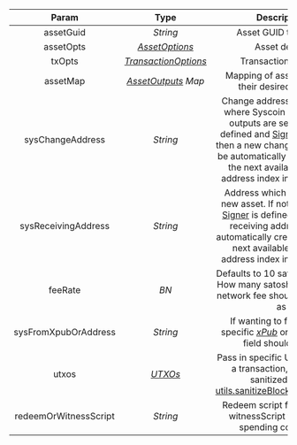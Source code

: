 |              Param               |   Type    |                         Description                          | Required |
| :------------------------------: | :-------: | :----------------------------------------------------------: | :------: |
|            assetGuid             | *String*  |                     Asset GUID to update                     |    yes     |
| assetOpts | [*AssetOptions*](/docs/dev-resources/documentation/javascript-sdk-ref/types#assetoptions)  |                        Asset details                         |    yes     |
|   txOpts   | [*TransactionOptions*](/docs/dev-resources/documentation/javascript-sdk-ref/types#transactionoptions)  |                     Transaction options                      | no |
| assetMap |   [*AssetOutputs*](/docs/dev-resources/documentation/javascript-sdk-ref/types#assetoutputs) *Map*   |        Mapping of asset GUIDs to their desired outputs         |    yes     |
|         sysChangeAddress         | *String*  | Change address if defined is where Syscoin only change outputs are sent to. If not defined and [Signer](/docs/dev-resources/documentation/javascript-sdk-ref/utils#Signer) is defined then a new change address will be automatically created using the next available change address index in the [HD path](https://learnmeabitcoin.com/technical/derivation-paths) | no |
|       sysReceivingAddress        | *String*  | Address which will hold the new asset. If not defined and [Signer](/docs/dev-resources/documentation/javascript-sdk-ref/utils#Signer) is defined then a new receiving address will be automatically created using the next available receiving address index in the [HD path](https://learnmeabitcoin.com/technical/derivation-paths) | no |
|             feeRate              |   *BN*    | Defaults to 10 satoshi per byte. How many satoshi per byte the network fee should be paid out as | no |
|       sysFromXpubOrAddress       | *String*  | If wanting to fund from a specific [*xPub*](/docs/dev-resources/documentation/javascript-sdk-ref/types#xpub) or address this field should be set | no |
|    utxos    | [*UTXOs*](/docs/dev-resources/documentation/javascript-sdk-ref/types#utxos) | Pass in specific UTXOs to fund a transaction, should be sanitized using <a href="/docs/dev-resources/documentation/javascript-sdk-ref/utils#sanitizeblockbookutxos">utils.sanitizeBlockbookUTXOs()</a> | no |
| redeemOrWitnessScript | *String* | Redeem script for P2SH and witnessScript for P2WSH spending conditions | no |
